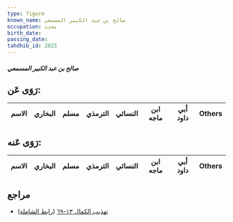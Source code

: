 ```yaml
---
type: figure
known_name: صالح بن عبد الكبير المسمعي
occupation: محدث
birth_date:
passing_date:
tahdhib_id: 2825
---
```

##### صالح بن عبد الكبير المسمعي

## رَوَى عَن:
| الاسم | البخاري | مسلم | الترمذي | النسائي | ابن ماجه | أبي داود | Others |
| ----- | ------- | ---- | ------- | ------- | -------- | -------- | ------ |
## رَوَى عَنه:
| الاسم | البخاري | مسلم | الترمذي | النسائي | ابن ماجه | أبي داود | Others |
| ----- | ------- | ---- | ------- | ------- | -------- | -------- | ------ |
## مراجع
- [تهذيب الكمال ١٣-٦٩](obsidian://open?vault=Tahdhib-al-Kamal&file=Figures/٢٨٢٥-صالح%20بن%20عبد%20الكبير%20المسمعي) ([رابط الشاملة](https://shamela.ws/book/3722/6450))